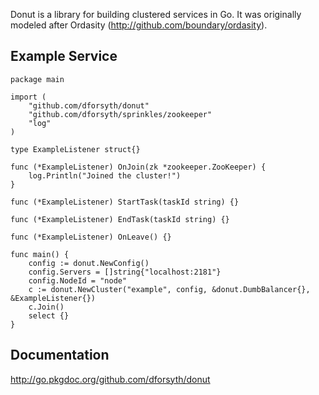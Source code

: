 Donut is a library for building clustered services in Go.  It was originally modeled after Ordasity (http://github.com/boundary/ordasity).

## Example Service

	package main

	import (
		"github.com/dforsyth/donut"
		"github.com/dforsyth/sprinkles/zookeeper"
		"log"
	)

	type ExampleListener struct{}

	func (*ExampleListener) OnJoin(zk *zookeeper.ZooKeeper) {
		log.Println("Joined the cluster!")
	}

	func (*ExampleListener) StartTask(taskId string) {}

	func (*ExampleListener) EndTask(taskId string) {}

	func (*ExampleListener) OnLeave() {}

	func main() {
		config := donut.NewConfig()
		config.Servers = []string{"localhost:2181"}
		config.NodeId = "node"
		c := donut.NewCluster("example", config, &donut.DumbBalancer{}, &ExampleListener{})
		c.Join()
		select {}
	}

## Documentation

http://go.pkgdoc.org/github.com/dforsyth/donut
